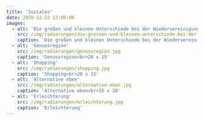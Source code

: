 ```yaml
---
title: 'Soziales'
date: 2020-12-22 12:00:00
images:
  - alt: 'Die großen und kleinen Unterschiede bei der Wiedervereinigung Deutschlands'
    src: /img/radierungen/die-grossen-und-kleinen-unterschiede-bei-der-wiedervereinigung-deutschlands.jpg
    caption: 'Die großen und kleinen Unterschiede bei der Wiedervereinigung Deutschlands<br>20 x 15'
  - alt: 'Genussregion'
    src: /img/radierungen/genussregion.jpg
    caption: 'Genussregion<br>20 x 15'
  - alt: 'Shopping'
    src: /img/radierungen/shopping.jpg
    caption: 'Shopping<br>20 x 15'
  - alt: 'Alternative eben'
    src: /img/radierungen/alternative-eben.jpg
    caption: 'Alternative eben<br>15 x 20'
  - alt: 'Erleichterung'
    src: /img/radierungen/erleichterung.jpg
    caption: 'Erleichterung'
---
```

